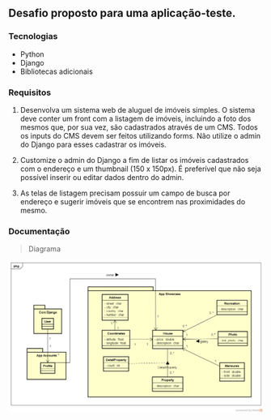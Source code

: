 ## Desafio proposto para uma aplicação-teste.

### Tecnologias

- Python
- Django
- Bibliotecas adicionais

### Requisitos

1. Desenvolva um sistema web de aluguel de imóveis simples. O sistema deve conter um front com a listagem de imóveis, incluindo a foto dos mesmos que, por sua vez, são cadastrados através de um CMS. Todos os inputs do CMS devem ser feitos utilizando forms. Não utilize o admin do Django para esses cadastrar os imóveis.

2. Customize o admin do Django a fim de listar os imóveis cadastrados com o endereço e um thumbnail (150 x 150px). É preferível que não seja possível inserir ou editar dados dentro do admin.

3. As telas de listagem precisam possuir um campo de busca por endereço e sugerir imóveis que se encontrem nas proximidades do mesmo.

### Documentação

> Diagrama

![Imagem do diagrama](diagram.png)